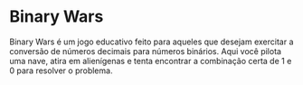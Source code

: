 # Binary Wars

Binary Wars é um jogo educativo feito para aqueles que desejam exercitar a conversão de números decimais para números binários. Aqui você pilota uma nave, atira em alienígenas e tenta encontrar a combinação certa de 1 e 0 para resolver o problema.